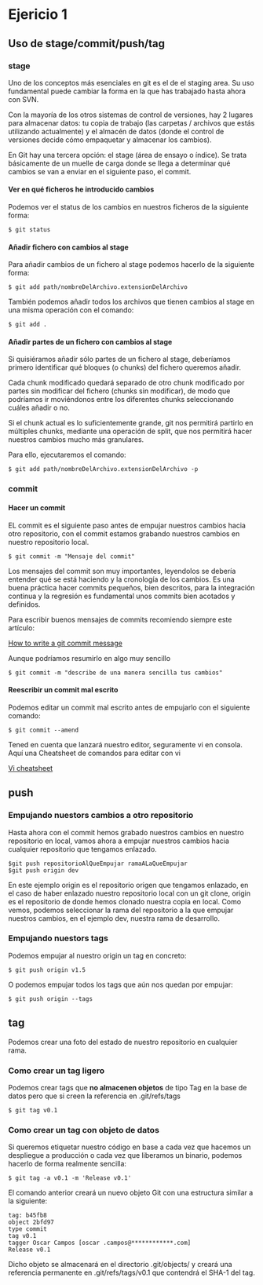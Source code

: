 # Ejericio 1

## Uso de stage/commit/push/tag

### stage

Uno de los conceptos más esenciales en git es el de el staging area. Su uso fundamental puede cambiar la forma en la que has trabajado hasta ahora con SVN.

Con la mayoría de los otros sistemas de control de versiones, hay 2 lugares para almacenar datos: tu copia de trabajo (las carpetas / archivos que estás utilizando actualmente) y el almacén de datos (donde el control de versiones decide cómo empaquetar y almacenar los cambios).

En Git hay una tercera opción: el stage (área de ensayo o índice). Se trata básicamente de un muelle de carga donde se llega a determinar qué cambios se van a enviar en el siguiente paso, el commit.

#### Ver en qué ficheros he introducido cambios

Podemos ver el status de los cambios en nuestros ficheros de la siguiente forma:

```
$ git status
```

#### Añadir fichero con cambios al stage

Para añadir cambios de un fichero al stage podemos hacerlo de la siguiente forma:

```
$ git add path/nombreDelArchivo.extensionDelArchivo
```

También podemos añadir todos los archivos que tienen cambios al stage en una misma operación con el comando:

```
$ git add .
```

#### Añadir partes de un fichero con cambios al stage

Si quisiéramos añadir sólo partes de un fichero al stage, deberíamos primero identificar qué bloques (o chunks) del fichero queremos añadir.

Cada chunk modificado quedará separado de otro chunk modificado por partes sin modificar del fichero (chunks sin modificar), de modo que podríamos ir moviéndonos entre los diferentes chunks seleccionando cuáles añadir o no.

Si el chunk actual es lo suficientemente grande, git nos permitirá partirlo en múltiples chunks, mediante una operación de split, que nos permitirá hacer nuestros cambios mucho más granulares.

Para ello, ejecutaremos el comando:

```
$ git add path/nombreDelArchivo.extensionDelArchivo -p
```

### commit

#### Hacer un commit

EL commit es el siguiente paso antes de empujar nuestros cambios hacia otro repositorio, con el commit estamos grabando nuestros cambios en nuestro repositorio local.

```
$ git commit -m "Mensaje del commit"
```
Los mensajes del commit son muy importantes, leyendolos se debería entender qué se está haciendo y la cronología de los cambios. Es una buena práctica hacer commits pequeños, bien descritos, para la integración continua y la regresión es fundamental unos commits bien acotados y definidos.

Para escribir buenos mensajes de commits recomiendo siempre este artículo:

[How to write a git commit message](http://chris.beams.io/posts/git-commit/)

Aunque podríamos resumirlo en algo muy sencillo

```
$ git commit -m "describe de una manera sencilla tus cambios"
```

#### Reescribir un commit mal escrito

Podemos editar un commit mal escrito antes de empujarlo con el siguiente comando:

```
$ git commit --amend
```

Tened en cuenta que lanzará nuestro editor, seguramente vi en consola. Aquí una Cheatsheet de comandos para editar con vi

[Vi cheatsheet](http://www.atmos.albany.edu/daes/atmclasses/atm350/vi_cheat_sheet.pdf)

## push

### Empujando nuestors cambios a otro repositorio

Hasta ahora con el commit hemos grabado nuestros cambios en nuestro repositorio en local, vamos ahora a empujar nuestros cambios hacia cualquier repositorio que tengamos enlazado.

```    
$git push repositorioAlQueEmpujar ramaALaQueEmpujar
$git push origin dev
```
    
En este ejemplo origin es el repositorio origen que tengamos enlazado, en el caso de haber enlazado nuestro repositorio local con un git clone, origin es el repositorio de donde hemos clonado nuestra copia en local. Como vemos, podemos seleccionar la rama del repositorio a la que empujar nuestros cambios, en el ejemplo dev, nuestra rama de desarrollo.

### Empujando nuestors tags

Podemos empujar al nuestro origin un tag en concreto:

```
$ git push origin v1.5
```

O podemos empujar todos los tags que aún nos quedan por empujar:

```
$ git push origin --tags
```

## tag

Podemos crear una foto del estado de nuestro repositorio en cualquier rama.

### Como crear un tag ligero

Podemos crear tags que **no almacenen objetos** de tipo Tag en la base de datos pero que si creen la referencia en .git/refs/tags

```
$ git tag v0.1
```

### Como crear un tag con objeto de datos

Si queremos etiquetar nuestro código en base a cada vez que hacemos un despliegue a producción o cada vez que liberamos un binario, podemos hacerlo de forma realmente sencilla:

```
$ git tag -a v0.1 -m 'Release v0.1'
```
  
El comando anterior creará un nuevo objeto Git con una estructura similar a la siguiente:

```
tag: b45fb8
object 2bfd97
type commit
tag v0.1
tagger Oscar Campos [oscar .campos@************.com]
Release v0.1
```

Dicho objeto se almacenará en el directorio .git/objects/ y creará una referencia permanente en .git/refs/tags/v0.1 que contendrá el SHA-1 del tag.
